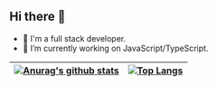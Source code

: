 ## Hi there 👋

<!--
**hojas/hojas** is a ✨ _special_ ✨ repository because its `README.md` (this file) appears on your GitHub profile.

Here are some ideas to get you started:
-->
- 🚀 I'm a full stack developer.
- 🔭 I’m currently working on JavaScript/TypeScript.

<!--
- 🌱 I’m currently learning ...
- 👯 I’m looking to collaborate on ...
- 🤔 I’m looking for help with ...
- 💬 Ask me about ...
- 📫 How to reach me: ...
- 😄 Pronouns: ...
- ⚡ Fun fact: ...
-->

| [![Anurag's github stats](https://github-readme-stats.vercel.app/api?username=hojas&show_icons=true&theme=dracula&count_private=true&hide_title=true)](https://github.com/anuraghazra/github-readme-stats) | [![Top Langs](https://github-readme-stats.vercel.app/api/top-langs/?username=hojas&layout=compact)](https://github.com/anuraghazra/github-readme-stats) |
|--|--|
